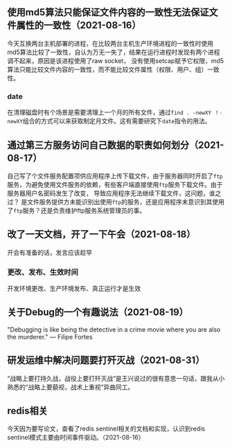 ##  使用md5算法只能保证文件内容的一致性无法保证文件属性的一致性（2021-08-16）
今天互换两台主机部署的进程，在比较两台主机生产环境进程的一致性时使用md5算法比较了一致性，自认为万无一失了，结果在运行进程时发现有两个进程调不起来，原因是该进程使用了raw socket，
没有使用setcap赋予它权限，md5算法只能比较文件内容的一致性，而不能比较文件属性（权限、用户、组）一致性。

### date
在清理磁盘时有个场景是需要清理上一个月的所有文件，通过`find . -newXY ！-newXY`组合的方式可以来获取制定月文件。这有需要研究下`date`指令的用法。

## 通过第三方服务访问自己数据的职责如何划分（2021-08-17）
自己写了个文件服务配置项供应用程序上传下载文件，由于服务器同时开启了`ftp`服务，为避免使用文件服务的依赖，有些客户端直接使用`ftp`服务下载文件。由于服务器用户名密码发生了改变，
导致应用程序无法继续下载文件，这问题，谁之过？
是文件服务提供方未能识别出使用`ftp`的服务，还是应用程序未意识到其使用了`ftp`服务？还是负责维护ftp服务系统管理员的事。

## 改了一天文档，开了一下午会（2021-08-18）
开会有准备的话，发言应该趁早

### 更改、发布、生效时间
开发环境更改、生产环境发布、真正运行才是生效

## 关于Debug的一个有趣说法（2021-08-19）
"Debugging is like being the detective in a crime movie where you are also the murderer." — Filipe Fortes

## 研发运维中解决问题要打歼灭战（2021-08-31）
“战略上要打持久战，战役上要打歼灭战”是王兴说过的很有意思一句话，跟我从小熟悉的“战略上要藐视，战术上重视”异曲同工。




## redis相关
今天因为要写论文，查看了redis sentinel相关的文档和实现，认识到redis sentinel模式主要由时间事件驱动。（2021-08-16）
